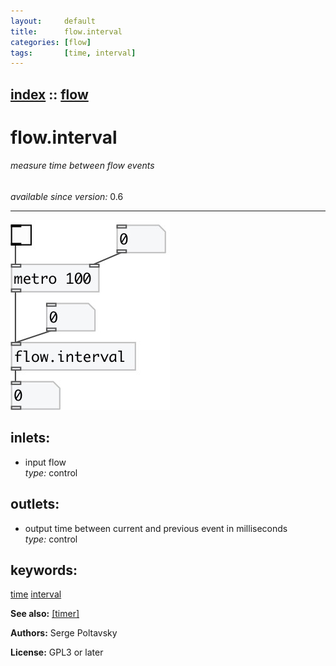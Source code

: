 ```yaml
---
layout:     default
title:      flow.interval
categories: [flow]
tags:       [time, interval]
---
```

[index](index.html) :: [flow](category_flow.html)
---

# flow.interval

###### measure time between flow events

*available since version:* 0.6

---




[![example](../examples/img/flow.interval.jpg)](../examples/pd/flow.interval.pd)









## inlets:

* input flow<br>
_type:_ control



## outlets:

* output time between current and previous event in milliseconds<br>
_type:_ control



## keywords:

[time](keywords/time.html)
[interval](keywords/interval.html)



**See also:**
[\[timer\]](timer.html)




**Authors:** Serge Poltavsky




**License:** GPL3 or later





